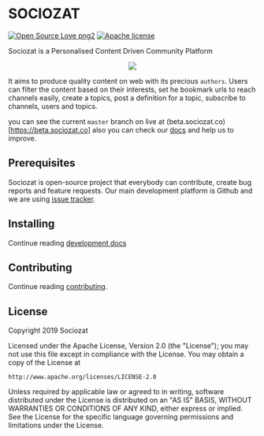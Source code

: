 # SOCIOZAT

[![Open Source Love png2](https://badges.frapsoft.com/os/v2/open-source.png?v=103)](https://github.com/ellerbrock/open-source-badges/)
[![Apache license](https://img.shields.io/badge/License-APACHE-blue.svg)](http://www.apache.org/licenses/LICENSE-2.0)


Sociozat is a Personalised Content Driven Community Platform

<p align="center">
<img src="screenshot.png">
</p>

It aims to produce quality content on web with its precious `authors`. Users can filter the content based on their interests, set he bookmark urls to reach channels easily, create a topics, post a definition for a topic, subscribe to channels, users and topics.  

you can see the current `master` branch on live at (beta.sociozat.co)[https://beta.sociozat.co]
also you can check our [docs](https://sociozat.org) and help us to improve. 

## Prerequisites

Sociozat is open-source project that everybody can contribute, create bug reports and feature requests.
Our main development platform is Github and we are using [issue tracker](https://github.com/sociozat/sociozat/issues).


## Installing

Continue reading [development docs](https://sociozat.org/docs/developer/installation)

## Contributing

Continue reading [contributing](CONTRIBUTING.md).

## License

Copyright 2019 Sociozat

Licensed under the Apache License, Version 2.0 (the "License");
you may not use this file except in compliance with the License.
You may obtain a copy of the License at

    http://www.apache.org/licenses/LICENSE-2.0

Unless required by applicable law or agreed to in writing, software
distributed under the License is distributed on an "AS IS" BASIS,
WITHOUT WARRANTIES OR CONDITIONS OF ANY KIND, either express or implied.
See the License for the specific language governing permissions and
limitations under the License.
